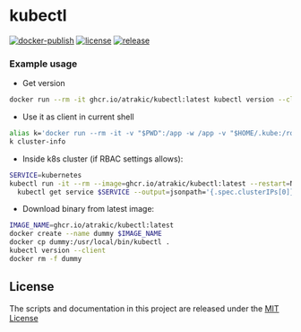 # kubectl

[![docker-publish](https://github.com/atrakic/kubectl/actions/workflows/docker-publish.yml/badge.svg)](https://github.com/atrakic/kubectl/actions/workflows/docker-publish.yml)
[![license](https://img.shields.io/github/license/atrakic/kubectl.svg)](https://github.com/atrakic/kubectl/blob/master/LICENSE)
[![release](https://img.shields.io/github/release/atrakic/kubectl/all.svg)](https://github.com/atrakic/kubectl/releases)

### Example usage

- Get version
```sh
docker run --rm -it ghcr.io/atrakic/kubectl:latest kubectl version --client
```

- Use it as client in current shell
```sh
alias k='docker run --rm -it -v "$PWD":/app -w /app -v "$HOME/.kube:/root/.kube/:ro" --network host ghcr.io/atrakic/kubectl:latest'
k cluster-info
```

- Inside k8s cluster (if RBAC settings allows):
```sh
SERVICE=kubernetes
kubectl run -it --rm --image=ghcr.io/atrakic/kubectl:latest --restart=Never kube-test -- \
  kubectl get service $SERVICE --output=jsonpath='{.spec.clusterIPs[0]}'
```

- Download binary from latest image:

```sh
IMAGE_NAME=ghcr.io/atrakic/kubectl:latest
docker create --name dummy $IMAGE_NAME
docker cp dummy:/usr/local/bin/kubectl .
kubectl version --client
docker rm -f dummy
```

## License

The scripts and documentation in this project are released under the [MIT License](LICENSE)
